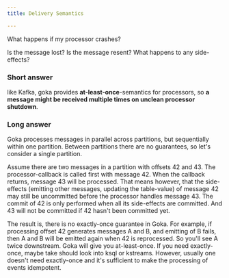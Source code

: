 ```yaml
---
title: Delivery Semantics

---
```


What happens if my processor crashes?

Is the message lost? Is the message resent? What happens to any side-effects?

### Short answer 
like Kafka, goka provides **at-least-once**-semantics for processors, so **a message might be received multiple times on unclean processor shutdown**.

### Long answer
Goka processes messages in parallel across partitions, but sequentially within one partition. Between partitions there are no guarantees, so let's consider a single partition.

Assume there are two messages in a partition with offsets 42 and 43.
The processor-callback is called first with message 42. When the callback returns, message 43 will be processed. 
That means however, that the side-effects (emitting other messages, updating the table-value) of message 42 may still be uncommitted before the processor handles message 43. The commit of 42 is only performed when all its side-effects are committed. And 43 will not be committed if 42 hasn't been committed yet.

The result is, there is no exactly-once guarantee in Goka. For example, if processing offset 42 generates messages A and B, and emitting of B fails, then A and B will be emitted again when 42 is reprocessed. So you'll see A twice downstream. Goka will give you at-least-once. 
If you need exactly-once, maybe take should look into ksql or kstreams. However, usually one doesn't need exactly-once and it's sufficient to make the processing of events idempotent.
